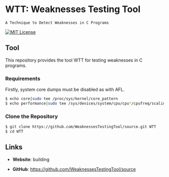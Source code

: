 # WTT: Weaknesses Testing Tool
	A Technique to Detect Weaknesses in C Programs
[![MIT License](https://img.shields.io/github/license/xiaocong/uiautomator.svg)](http://opensource.org/licenses/MIT)

## Tool

This repository provides the tool WTT for testing weaknesses in C programs.

### Requirements

Firstly, system core dumps must be disabled as with AFL.

```sh
$ echo core|sudo tee /proc/sys/kernel/core_pattern
$ echo performance|sudo tee /sys/devices/system/cpu/cpu*/cpufreq/scaling_governor
```

### Clone the Repository

```sh
$ git clone https://github.com/WeaknessesTestingTool/source.git WTT
$ cd WTT
```

## Links

- **Website**: building

- **GitHub**: https://github.com/WeaknessesTestingTool/source
